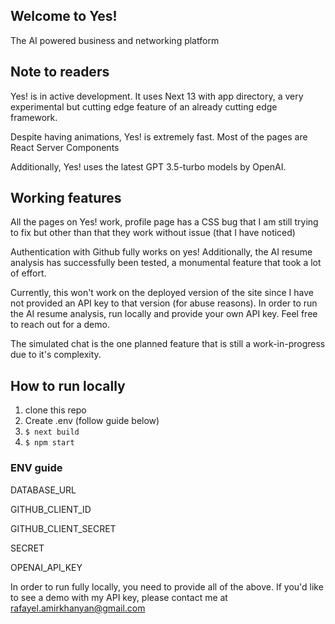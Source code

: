 ## Welcome to Yes!

The AI powered business and networking platform


## Note to readers

Yes! is in active development. It uses Next 13 with app directory, a very experimental but cutting edge feature of an already cutting edge framework.

Despite having animations, Yes! is extremely fast. Most of the pages are React Server Components


Additionally, Yes! uses the latest GPT 3.5-turbo models by OpenAI. 

## Working features

All the pages on Yes! work, profile page has a CSS bug that I am still trying to fix but other than that they work without issue (that I have noticed)

Authentication with Github fully works on yes! Additionally, the AI resume analysis has successfully been tested, a monumental feature that took a lot of effort.

Currently, this won't work on the deployed version of the site since I have not provided an API key to that version (for abuse reasons). In order to run the AI resume analysis, run locally and provide your own API key. Feel free to reach out for a demo.

The simulated chat is the one planned feature that is still a work-in-progress due to it's complexity. 


## How to run locally

1. clone this repo
2. Create .env (follow guide below)
3. `$ next build`
4.  `$ npm start`

### ENV guide

DATABASE_URL

GITHUB_CLIENT_ID 

GITHUB_CLIENT_SECRET 


SECRET

OPENAI_API_KEY 

In order to run fully locally, you need to provide all of the above. If you'd like to see a demo with my API key, please contact me at rafayel.amirkhanyan@gmail.com

